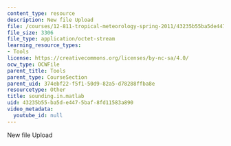 ```yaml
---
content_type: resource
description: New file Upload
file: /courses/12-811-tropical-meteorology-spring-2011/43235b55ba5de4475baf8fd11583a890_sounding.in.matlab
file_size: 3306
file_type: application/octet-stream
learning_resource_types:
- Tools
license: https://creativecommons.org/licenses/by-nc-sa/4.0/
ocw_type: OCWFile
parent_title: Tools
parent_type: CourseSection
parent_uid: 374ebf22-f5f1-50d9-82a5-d78288ffba8e
resourcetype: Other
title: sounding.in.matlab
uid: 43235b55-ba5d-e447-5baf-8fd11583a890
video_metadata:
  youtube_id: null
---
```

New file Upload